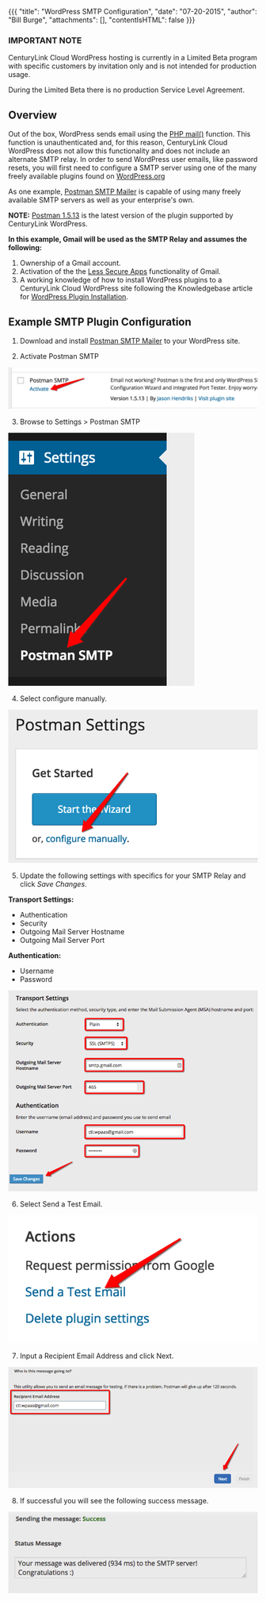 {{{
  "title": "WordPress SMTP Configuration",
  "date": "07-20-2015",
  "author": "Bill Burge",
  "attachments": [],
  "contentIsHTML": false
}}}
### IMPORTANT NOTE

CenturyLink Cloud WordPress hosting is currently in a Limited Beta program with specific customers by invitation only and is not intended for production usage.

During the Limited Beta there is no production Service Level Agreement.

## Overview

Out of the box, WordPress sends email using the [PHP mail()](http://php.net/manual/en/function.mail.php) function. This function is unauthenticated and, for this reason, CenturyLink Cloud WordPress does not allow this functionality and does not include an alternate SMTP relay.  In order to send WordPress user emails, like password resets, you will first need to configure a SMTP server using one of the many freely available plugins found on [WordPress.org](https://wordpress.org/plugins/)

As one example, [Postman SMTP Mailer](https://wordpress.org/plugins/postman-smtp/ "Postman SMTP Mailer") is capable of using many freely available SMTP servers as well as your enterprise's own. 

**NOTE:** [Postman 1.5.13](https://downloads.wordpress.org/plugin/postman-smtp.1.5.13.zip) is the latest version of the plugin supported by CenturyLink WordPress.

**In this example, Gmail will be used as the SMTP Relay and assumes the following:**

1. Ownership of a Gmail account.
2. Activation of the the [Less Secure Apps](https://www.google.com/settings/security/lesssecureapps) functionality of Gmail.
3. A working knowledge of how to install WordPress plugins to a CenturyLink Cloud WordPress site following the Knowledgebase article for [WordPress Plugin Installation](wordpress-plugin-installation.md).

## Example SMTP Plugin Configuration

1. Download and install [Postman SMTP Mailer](https://wordpress.org/plugins/postman-smtp/) to your WordPress site.

2. Activate Postman SMTP

  ![](../images/wp_postman_smtp/wp_postman_smtp01.png)

3. Browse to Settings > Postman SMTP

  ![](../images/wp_postman_smtp/wp_postman_smtp02.png)

4. Select configure manually.

  ![](../images/wp_postman_smtp/wp_postman_smtp03.png)

5. Update the following settings with specifics for your SMTP Relay and click _Save Changes_.

  **Transport Settings:**

  * Authentication
  * Security
  * Outgoing Mail Server Hostname
  * Outgoing Mail Server Port

  **Authentication:**

  * Username
  * Password

  ![](../images/wp_postman_smtp/wp_postman_smtp04.png)

6. Select Send a Test Email.

  ![](../images/wp_postman_smtp/wp_postman_smtp05.png)

7. Input a Recipient Email Address and click Next.

  ![](../images/wp_postman_smtp/wp_postman_smtp06.png)

8. If successful you will see the following success message.

  ![](../images/wp_postman_smtp/wp_postman_smtp07.png)



